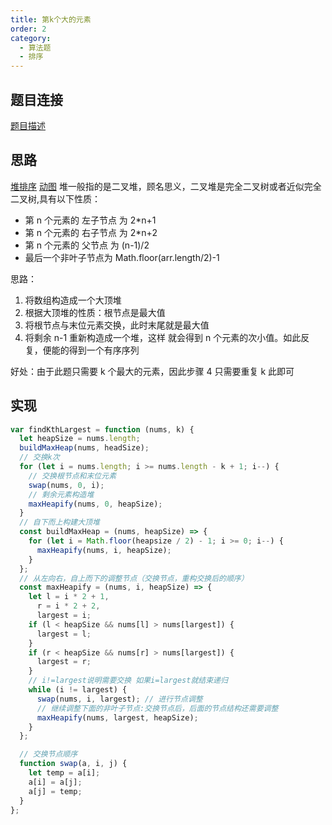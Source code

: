 ```yaml
---
title: 第k个大的元素
order: 2
category:
  - 算法题
  - 排序
---
```


## 题目连接

[题目描述](https://leetcode.cn/problems/kth-largest-element-in-an-array/description/)

## 思路

[堆排序](https://juejin.cn/post/6986510821291638815)
[动图](https://zhuanlan.zhihu.com/p/124885051)
堆一般指的是二叉堆，顾名思义，二叉堆是完全二叉树或者近似完全二叉树,具有以下性质：

- 第 n 个元素的 左子节点 为 2\*n+1
- 第 n 个元素的 右子节点 为 2\*n+2
- 第 n 个元素的 父节点 为 (n-1)/2
- 最后一个非叶子节点为 Math.floor(arr.length/2)-1

思路：

1. 将数组构造成一个大顶堆
2. 根据大顶堆的性质：根节点是最大值
3. 将根节点与末位元素交换，此时末尾就是最大值
4. 将剩余 n-1 重新构造成一个堆，这样 就会得到 n 个元素的次小值。如此反复，便能的得到一个有序序列

好处：由于此题只需要 k 个最大的元素，因此步骤 4 只需要重复 k 此即可

## 实现

```js
var findKthLargest = function (nums, k) {
  let heapSize = nums.length;
  buildMaxHeap(nums, headSize);
  // 交换k次
  for (let i = nums.length; i >= nums.length - k + 1; i--) {
    // 交换根节点和末位元素
    swap(nums, 0, i);
    // 剩余元素构造堆
    maxHeapify(nums, 0, heapSize);
  }
  // 自下而上构建大顶堆
  const buildMaxHeap = (nums, heapSize) => {
    for (let i = Math.floor(heapsize / 2) - 1; i >= 0; i--) {
      maxHeapify(nums, i, heapSize);
    }
  };
  // 从左向右，自上而下的调整节点（交换节点，重构交换后的顺序）
  const maxHeapify = (nums, i, heapSize) => {
    let l = i * 2 + 1,
      r = i * 2 + 2,
      largest = i;
    if (l < heapSize && nums[l] > nums[largest]) {
      largest = l;
    }
    if (r < heapSize && nums[r] > nums[largest]) {
      largest = r;
    }
    // i!=largest说明需要交换 如果i=largest就结束递归
    while (i != largest) {
      swap(nums, i, largest); // 进行节点调整
      // 继续调整下面的非叶子节点:交换节点后，后面的节点结构还需要调整
      maxHeapify(nums, largest, heapSize);
    }
  };

  // 交换节点顺序
  function swap(a, i, j) {
    let temp = a[i];
    a[i] = a[j];
    a[j] = temp;
  }
};
```
